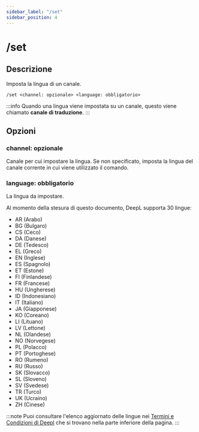 ```yaml
---
sidebar_label: "/set"
sidebar_position: 4
---
```


# /set

## Descrizione

Imposta la lingua di un canale.

```command
/set <channel: opzionale> <language: obbligatorio>
```

:::info
Quando una lingua viene impostata su un canale, questo viene chiamato **canale di traduzione**.
:::

## Opzioni

### channel: opzionale

Canale per cui impostare la lingua. Se non specificato, imposta la lingua del canale corrente in cui viene utilizzato il comando.

### language: obbligatorio

La lingua da impostare.

Al momento della stesura di questo documento, DeepL supporta 30 lingue:

- AR (Arabo)
- BG (Bulgaro)
- CS (Ceco)
- DA (Danese)
- DE (Tedesco)
- EL (Greco)
- EN (Inglese)
- ES (Spagnolo)
- ET (Estone)
- FI (Finlandese)
- FR (Francese)
- HU (Ungherese)
- ID (Indonesiano)
- IT (Italiano)
- JA (Giapponese)
- KO (Coreano)
- LI (Lituano)
- LV (Lettone)
- NL (Olandese)
- NO (Norvegese)
- PL (Polacco)
- PT (Portoghese)
- RO (Rumeno)
- RU (Russo)
- SK (Slovacco)
- SL (Sloveno)
- SV (Svedese)
- TR (Turco)
- UK (Ucraino)
- ZH (Cinese)

:::note
Puoi consultare l'elenco aggiornato delle lingue nei [Termini e Condizioni di Deepl](https://www.deepl.com/pro-license) che si trovano nella parte inferiore della pagina.
:::
